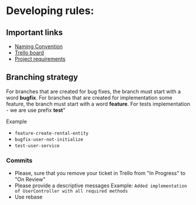 # Developing rules:

## Important links

* [Naming Convention](https://www.scaler.com/topics/git/git-branch-naming-conventions/)
* [Trello board](https://trello.com/b/hxDM3O1P/service-development)
* [Project requirements](https://docs.google.com/document/d/1UIQYBip_OUnSRkVebzRLs8ZvH4ODSLpGMnUBnv4CfRA/edit)

## Branching strategy

For branches that are created for bug fixes, the branch must start with a word **bugfix**.
For branches that are created for implementation some feature, the branch must start with 
a word **feature**.
For tests implementation - we are use prefix **test**"

Example

* ```feature-create-rental-entity```
* ```bugfix-user-not-initialize```
* ```test-user-service```

### Commits

* Please, sure that you remove your ticket in Trello from "In Progress" to "On Review"
* Please provide a descriptive messages
Example: ```Added implementation of UserController with all required methods```
* Use rebase
